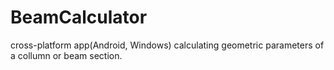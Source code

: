 # BeamCalculator
cross-platform app(Android, Windows) calculating geometric parameters of a collumn or beam section.
